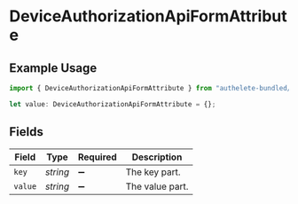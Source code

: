 # DeviceAuthorizationApiFormAttribute

## Example Usage

```typescript
import { DeviceAuthorizationApiFormAttribute } from "authelete-bundled/models/operations";

let value: DeviceAuthorizationApiFormAttribute = {};
```

## Fields

| Field              | Type               | Required           | Description        |
| ------------------ | ------------------ | ------------------ | ------------------ |
| `key`              | *string*           | :heavy_minus_sign: | The key part.      |
| `value`            | *string*           | :heavy_minus_sign: | The value part.    |
